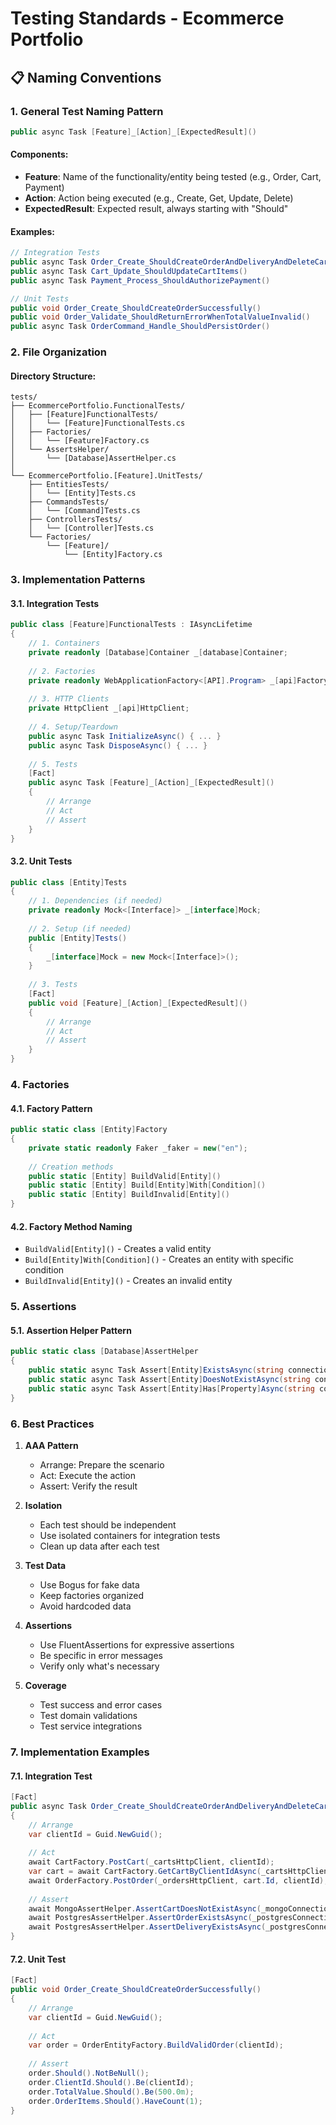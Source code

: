 # Testing Standards - Ecommerce Portfolio

## 📋 Naming Conventions

### 1. General Test Naming Pattern
```csharp
public async Task [Feature]_[Action]_[ExpectedResult]()
```

#### Components:
- **Feature**: Name of the functionality/entity being tested (e.g., Order, Cart, Payment)
- **Action**: Action being executed (e.g., Create, Get, Update, Delete)
- **ExpectedResult**: Expected result, always starting with "Should"

#### Examples:
```csharp
// Integration Tests
public async Task Order_Create_ShouldCreateOrderAndDeliveryAndDeleteCart()
public async Task Cart_Update_ShouldUpdateCartItems()
public async Task Payment_Process_ShouldAuthorizePayment()

// Unit Tests
public void Order_Create_ShouldCreateOrderSuccessfully()
public void Order_Validate_ShouldReturnErrorWhenTotalValueInvalid()
public async Task OrderCommand_Handle_ShouldPersistOrder()
```

### 2. File Organization

#### Directory Structure:
```
tests/
├── EcommercePortfolio.FunctionalTests/
│   ├── [Feature]FunctionalTests/
│   │   └── [Feature]FunctionalTests.cs
│   ├── Factories/
│   │   └── [Feature]Factory.cs
│   └── AssertsHelper/
│       └── [Database]AssertHelper.cs
│
└── EcommercePortfolio.[Feature].UnitTests/
    ├── EntitiesTests/
    │   └── [Entity]Tests.cs
    ├── CommandsTests/
    │   └── [Command]Tests.cs
    ├── ControllersTests/
    │   └── [Controller]Tests.cs
    └── Factories/
        └── [Feature]/
            └── [Entity]Factory.cs
```

### 3. Implementation Patterns

#### 3.1. Integration Tests
```csharp
public class [Feature]FunctionalTests : IAsyncLifetime
{
    // 1. Containers
    private readonly [Database]Container _[database]Container;
    
    // 2. Factories
    private readonly WebApplicationFactory<[API].Program> _[api]Factory;
    
    // 3. HTTP Clients
    private HttpClient _[api]HttpClient;
    
    // 4. Setup/Teardown
    public async Task InitializeAsync() { ... }
    public async Task DisposeAsync() { ... }
    
    // 5. Tests
    [Fact]
    public async Task [Feature]_[Action]_[ExpectedResult]()
    {
        // Arrange
        // Act
        // Assert
    }
}
```

#### 3.2. Unit Tests
```csharp
public class [Entity]Tests
{
    // 1. Dependencies (if needed)
    private readonly Mock<[Interface]> _[interface]Mock;
    
    // 2. Setup (if needed)
    public [Entity]Tests()
    {
        _[interface]Mock = new Mock<[Interface]>();
    }
    
    // 3. Tests
    [Fact]
    public void [Feature]_[Action]_[ExpectedResult]()
    {
        // Arrange
        // Act
        // Assert
    }
}
```

### 4. Factories

#### 4.1. Factory Pattern
```csharp
public static class [Entity]Factory
{
    private static readonly Faker _faker = new("en");
    
    // Creation methods
    public static [Entity] BuildValid[Entity]()
    public static [Entity] Build[Entity]With[Condition]()
    public static [Entity] BuildInvalid[Entity]()
}
```

#### 4.2. Factory Method Naming
- `BuildValid[Entity]()` - Creates a valid entity
- `Build[Entity]With[Condition]()` - Creates an entity with specific condition
- `BuildInvalid[Entity]()` - Creates an invalid entity

### 5. Assertions

#### 5.1. Assertion Helper Pattern
```csharp
public static class [Database]AssertHelper
{
    public static async Task Assert[Entity]ExistsAsync(string connectionString, ...)
    public static async Task Assert[Entity]DoesNotExistAsync(string connectionString, ...)
    public static async Task Assert[Entity]Has[Property]Async(string connectionString, ...)
}
```

### 6. Best Practices

1. **AAA Pattern**
   - Arrange: Prepare the scenario
   - Act: Execute the action
   - Assert: Verify the result

2. **Isolation**
   - Each test should be independent
   - Use isolated containers for integration tests
   - Clean up data after each test

3. **Test Data**
   - Use Bogus for fake data
   - Keep factories organized
   - Avoid hardcoded data

4. **Assertions**
   - Use FluentAssertions for expressive assertions
   - Be specific in error messages
   - Verify only what's necessary

5. **Coverage**
   - Test success and error cases
   - Test domain validations
   - Test service integrations

### 7. Implementation Examples

#### 7.1. Integration Test
```csharp
[Fact]
public async Task Order_Create_ShouldCreateOrderAndDeliveryAndDeleteCart()
{
    // Arrange
    var clientId = Guid.NewGuid();
    
    // Act
    await CartFactory.PostCart(_cartsHttpClient, clientId);
    var cart = await CartFactory.GetCartByClientIdAsync(_cartsHttpClient, clientId);
    await OrderFactory.PostOrder(_ordersHttpClient, cart.Id, clientId);
    
    // Assert
    await MongoAssertHelper.AssertCartDoesNotExistAsync(_mongoConnection, clientId);
    await PostgresAssertHelper.AssertOrderExistsAsync(_postgresConnection, clientId);
    await PostgresAssertHelper.AssertDeliveryExistsAsync(_postgresConnection, clientId);
}
```

#### 7.2. Unit Test
```csharp
[Fact]
public void Order_Create_ShouldCreateOrderSuccessfully()
{
    // Arrange
    var clientId = Guid.NewGuid();
    
    // Act
    var order = OrderEntityFactory.BuildValidOrder(clientId);
    
    // Assert
    order.Should().NotBeNull();
    order.ClientId.Should().Be(clientId);
    order.TotalValue.Should().Be(500.0m);
    order.OrderItems.Should().HaveCount(1);
} 